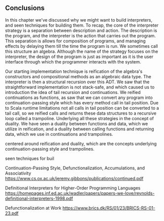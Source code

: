 ## Conclusions

In this chapter we've discussed why we might want to build interpreters, and seen techniques for building them.
To recap, the core of the interpreter strategy is a separation between description and action.
The description is the program, and the interpreter is the action that carries out the program. 
This separation is allows for composition of programs, and managing effects by delaying them till the time the program is run.
We sometimes call this structure an algebra.
Although the name of the strategy focuses on the interpreter, the design of the program is just as important as it is the user interface through which the programmer interacts with the system.

Our starting implementation technique is reification of the algebra's constructors and compositional methods as an algebraic data type. The interpreter is then a structural recursion over this ADT.
We saw that the straightforward implementation is not stack-safe, and which caused us to introduction the idea of tail recursion and continuations.
We reified continuations as functions, as saw that we can convert any program into continuation-passing style which has every method call in tail position.
Due to Scala runtime limitations not all calls in tail position can be converted to a tail call, so we reified calls and returns these data structures to a recursive loop called a trampoline.
Underlying all these strategies in the concept of duality. We have seen a duality between functions and data, which we utilize in reification, and a duality between calling functions and returning data, which we use in continuations and trampolines.

centered around reification and duality, which are the concepts underlying continuation-passing style and trampolines.


seen techniques for buil

Continuation-Passing Style, Defunctionalization, Accumulations, and Associativity
https://www.cs.ox.ac.uk/jeremy.gibbons/publications/continued.pdf

Definitional Interpreters for Higher-Order Programming Languages
https://homepages.inf.ed.ac.uk/wadler/papers/papers-we-love/reynolds-definitional-interpreters-1998.pdf

Defunctionalization at Work
https://www.brics.dk/RS/01/23/BRICS-RS-01-23.pdf
